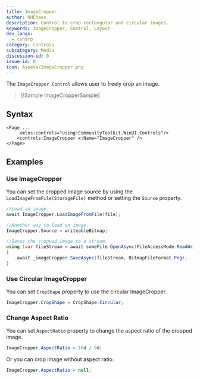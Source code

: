 ```yaml
---
title: ImageCropper
author: HHChaos
description: Control to crop rectangular and circular images.
keywords: ImageCropper, Control, Layout
dev_langs:
  - csharp
category: Controls
subcategory: Media
discussion-id: 0
issue-id: 0
icon: Assets/ImageCropper.png
---
```


The `ImageCropper Control` allows user to freely crop an image.

> [!Sample ImageCropperSample]

## Syntax

```xaml
<Page ...
     xmlns:controls="using:CommunityToolkit.WinUI.Controls"/>
    <controls:ImageCropper x:Name="ImageCropper" />
</Page>
```

## Examples

### Use ImageCropper

You can set the cropped image source by using the `LoadImageFromFile(StorageFile)` method or setting the `Source` property.

```csharp
//Load an image.
await ImageCropper.LoadImageFromFile(file);

//Another way to load an image.
ImageCropper.Source = writeableBitmap;

//Saves the cropped image to a stream.
using (var fileStream = await someFile.OpenAsync(FileAccessMode.ReadWrite, StorageOpenOptions.None))
{
    await _imageCropper.SaveAsync(fileStream, BitmapFileFormat.Png);
}
```

### Use Circular ImageCropper

You can set `CropShape` property to use the circular ImageCropper.

```csharp
ImageCropper.CropShape = CropShape.Circular;
```

### Change Aspect Ratio

You can set `AspectRatio` property to change the aspect ratio of the cropped image.

```csharp
ImageCropper.AspectRatio = 16d / 9d;
```

Or you can crop image without aspect ratio.

```csharp
ImageCropper.AspectRatio = null;
```
